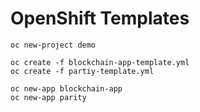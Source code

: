 OpenShift Templates
===


```
oc new-project demo

oc create -f blockchain-app-template.yml
oc create -f partiy-template.yml

oc new-app blockchain-app
oc new-app parity
```